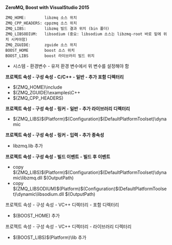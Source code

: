 **ZeroMQ, Boost with VisualStudio 2015**

    ZMQ_HOME:        libzmq 소스 위치
    ZMQ_CPP_HEADERS: cppzmq 소스 위치
    ZMQ_LIBS:        libzmq 빌드 결과 위치 (bin 폴더)
    ZMQ_LIBSODIUM:   libsodium (중요: libsodium 소스는 libzmq-root 바로 밑에 위치 시켜야함)
    ZMQ_ZGUIDE:      zguide 소스 위치
    BOOST_HOME       boost 소스 위치
    BOOST_LIBS       boost 라이브러리 빌드 위치


* 시스템 - 환경변수 - 유저 환경 변수에서 위 변수를 설정해야 함

**프로젝트 속성 - 구성 속성 - C/C++ - 일반 - 추가 포함 디렉터리**

* $(ZMQ_HOME)\include
* $(ZMQ_ZGUIDE)\examples\C++
* $(ZMQ_CPP_HEADERS)


**프로젝트 속성 - 구성 속성 - 링커 - 일반 - 추가 라이브러리 디렉터리**

* $(ZMQ_LIBS)\$(Platform)\$(Configuration)\$(DefaultPlatformToolset)\dynamic


**프로젝트 속성 - 구성 속성 - 링커 - 입력 - 추가 종속성**

* libzmq.lib 추가


**프로젝트 속성 - 구성 속성 - 빌드 이벤트 - 빌드 후 이벤트**

* copy $(ZMQ_LIBS)\$(Platform)\$(Configuration)\$(DefaultPlatformToolset)\dynamic\libzmq.dll $(OutputPath)
* copy $(ZMQ_LIBSODIUM)\$(Platform)\$(Configuration)\$(DefaultPlatformToolset)\dynamic\libsodium.dll $(OutputPath)


프로젝트 속성 - 구성 속성 - VC++ 디렉터리 - 포함 디렉터리

* $(BOOST_HOME) 추가

프로젝트 속성 - 구성 속성 - VC++ 디렉터리 - 라이브러리 디렉터리

* $(BOOST_LIBS)\$(Platform)\lib 추가